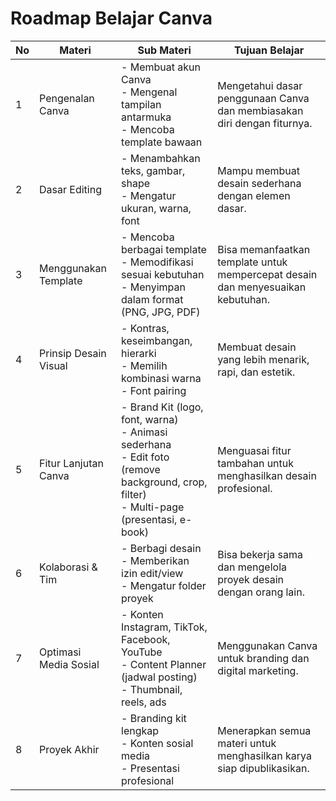 # Roadmap Belajar Canva

| No | Materi                        | Sub Materi                              | Tujuan Belajar |
|----|--------------------------------|-----------------------------------------|----------------|
| 1  | Pengenalan Canva              | - Membuat akun Canva<br>- Mengenal tampilan antarmuka<br>- Mencoba template bawaan | Mengetahui dasar penggunaan Canva dan membiasakan diri dengan fiturnya. |
| 2  | Dasar Editing                 | - Menambahkan teks, gambar, shape<br>- Mengatur ukuran, warna, font | Mampu membuat desain sederhana dengan elemen dasar. |
| 3  | Menggunakan Template          | - Mencoba berbagai template<br>- Memodifikasi sesuai kebutuhan<br>- Menyimpan dalam format (PNG, JPG, PDF) | Bisa memanfaatkan template untuk mempercepat desain dan menyesuaikan kebutuhan. |
| 4  | Prinsip Desain Visual         | - Kontras, keseimbangan, hierarki<br>- Memilih kombinasi warna<br>- Font pairing | Membuat desain yang lebih menarik, rapi, dan estetik. |
| 5  | Fitur Lanjutan Canva          | - Brand Kit (logo, font, warna)<br>- Animasi sederhana<br>- Edit foto (remove background, crop, filter)<br>- Multi-page (presentasi, e-book) | Menguasai fitur tambahan untuk menghasilkan desain profesional. |
| 6  | Kolaborasi & Tim              | - Berbagi desain<br>- Memberikan izin edit/view<br>- Mengatur folder proyek | Bisa bekerja sama dan mengelola proyek desain dengan orang lain. |
| 7  | Optimasi Media Sosial         | - Konten Instagram, TikTok, Facebook, YouTube<br>- Content Planner (jadwal posting)<br>- Thumbnail, reels, ads | Menggunakan Canva untuk branding dan digital marketing. |
| 8  | Proyek Akhir                  | - Branding kit lengkap<br>- Konten sosial media<br>- Presentasi profesional | Menerapkan semua materi untuk menghasilkan karya siap dipublikasikan. |

